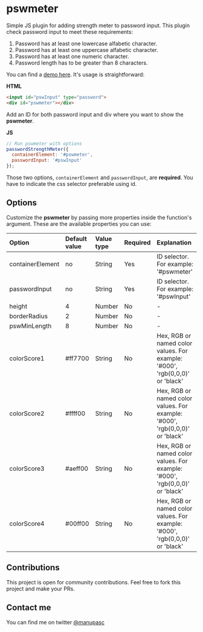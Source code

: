 # pswmeter

Simple JS plugin for adding strength meter to password input. This plugin check password input to meet these requirements:

 1. Password has at least one lowercase alfabetic character.
 2. Password has at least one uppercase alfabetic character.
 3. Password has at least one numeric character.
 4. Password length has to be greater than 8 characters.

You can find a [demo here](https://pascualmj.github.io/pswmeter/ "demo here"). It's usage is straightforward:

**HTML**
```html
<input id="pswInput" type="password">
<div id="pswmeter"></div>
```
Add an ID for both password input and div where you want to show the **pswmeter**.

**JS**
```javascript
// Run pswmeter with options
passwordStrengthMeter({
  containerElement: '#pswmeter',
  passwordInput: '#pswInput'
});
```
Those two options, `containerElement` and `passwordInput`, are **required**. You have to indicate the css selector preferable using id.

## Options

Customize the **pswmeter** by passing more properties inside the function's argument. These are the available properties you can use:

| Option | Default value | Value type | Required | Explanation |
| :------------ | :------------ | :------------ | :------------ | :------------ |
| containerElement | no | String | Yes | ID selector. For example: '#pswmeter' |
| passwordInput | no | String | Yes | ID selector. For example: '#pswInput' |
| height | 4 | Number | No | - |
| borderRadius | 2 | Number | No | - |
| pswMinLength | 8 | Number | No | - |
| colorScore1 | #ff7700 | String | No | Hex, RGB or named color values. For example: '#000', 'rgb(0,0,0)' or 'black' |
| colorScore2 | #ffff00 | String | No | Hex, RGB or named color values. For example: '#000', 'rgb(0,0,0)' or 'black' |
| colorScore3 | #aeff00 | String | No | Hex, RGB or named color values. For example: '#000', 'rgb(0,0,0)' or 'black' |
| colorScore4 | #00ff00 | String | No | Hex, RGB or named color values. For example: '#000', 'rgb(0,0,0)' or 'black' |

## Contributions

This project is open for community contributions. Feel free to fork this project and make your PRs.

## Contact me

You can find me on twitter [@manupasc](https://twitter.com/manupasc "@manupasc")
